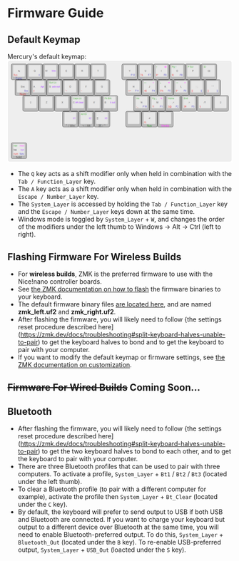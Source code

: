 # Firmware Guide

 

## Default Keymap
Mercury's default keymap:
![keymap](/images/keymap.png)
- The `Q` key acts as a shift modifier only when held in combination with the `Tab / Function_Layer` key.
- The `A` key acts as a shift modifier only when held in combination with the `Escape / Number_Layer` key.
- The `System_Layer` is accessed by holding the `Tab / Function_Layer` key and the `Escape / Number_Layer` keys down at the same time.
- Windows mode is toggled by `System_Layer` + `W`, and changes the order of the modifiers under the left thumb to Windows -> Alt -> Ctrl (left to right).



## Flashing Firmware For Wireless Builds
- For **wireless builds**, ZMK is the preferred firmware to use with the Nice!nano controller boards.
- See [the ZMK documentation on how to flash](https://zmk.dev/docs/user-setup#flashing-uf2-files) the firmware binaries to your keyboard.
- The default firmware binary files [are located here](/Firmware/), and are named **zmk_left.uf2** and **zmk_right.uf2**.
- After flashing the firmware, you will likely need to follow {the settings reset procedure described here](https://zmk.dev/docs/troubleshooting#split-keyboard-halves-unable-to-pair) to get the keyboard halves to bond and to get the keyboard to pair with your computer.
- If you want to modify the default keymap or firmware settings, see [the ZMK documentation on customization](https://zmk.dev/docs/customization).



## ~~Firmware For Wired Builds~~ Coming Soon...



## Bluetooth 
- After flashing the firmware, you will likely need to follow {the settings reset procedure described here](https://zmk.dev/docs/troubleshooting#split-keyboard-halves-unable-to-pair) to get the two keyboard halves to bond to each other, and to get the keyboard to pair with your computer.
- There are three Bluetooth profiles that can be used to pair with three computers. To activate a profile, `System_Layer` + `Bt1` / `Bt2` / `Bt3` (located under the left thumb).
- To clear a Bluetooth profile (to pair with a different computer for example), activate the profile then `System_Layer` + `Bt_Clear` (located under the `C` key).
- By default, the keyboard will prefer to send output to USB if  both USB and Bluetooth are connected. If you want to charge your keyboard but output to a different device over Bluetooth at the same time, you will need to enable Bluetooth-preferred output. To do this, `System_Layer` + `Bluetooth_Out` (located under the `B` key). To re-enable USB-preferred output, `System_Layer` + `USB_Out` (loacted under the `S` key).